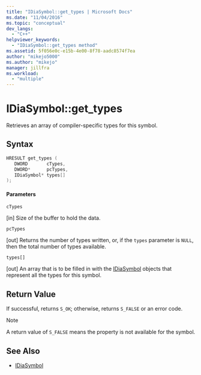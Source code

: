 ```yaml
---
title: "IDiaSymbol::get_types | Microsoft Docs"
ms.date: "11/04/2016"
ms.topic: "conceptual"
dev_langs:
  - "C++"
helpviewer_keywords:
  - "IDiaSymbol::get_types method"
ms.assetid: 5f056e0c-e15b-4e00-8f78-aadc8574f7ea
author: "mikejo5000"
ms.author: "mikejo"
manager: jillfra
ms.workload:
  - "multiple"
---
```

# IDiaSymbol::get_types
Retrieves an array of compiler-specific types for this symbol.

## Syntax

```C++
HRESULT get_types ( 
   DWORD       cTypes,
   DWORD*      pcTypes,
   IDiaSymbol* types[]
);
```

#### Parameters
 `cTypes`

[in] Size of the buffer to hold the data.

 `pcTypes`

[out] Returns the number of types written, or, if the `types` parameter is `NULL`, then the total number of types available.

 `types[]`

[out] An array that is to be filled in with the [IDiaSymbol](../../debugger/debug-interface-access/idiasymbol.md) objects that represent all the types for this symbol.

## Return Value
 If successful, returns `S_OK`; otherwise, returns `S_FALSE` or an error code.

> [!NOTE]
>  A return value of `S_FALSE` means the property is not available for the symbol.

## See Also
- [IDiaSymbol](../../debugger/debug-interface-access/idiasymbol.md)